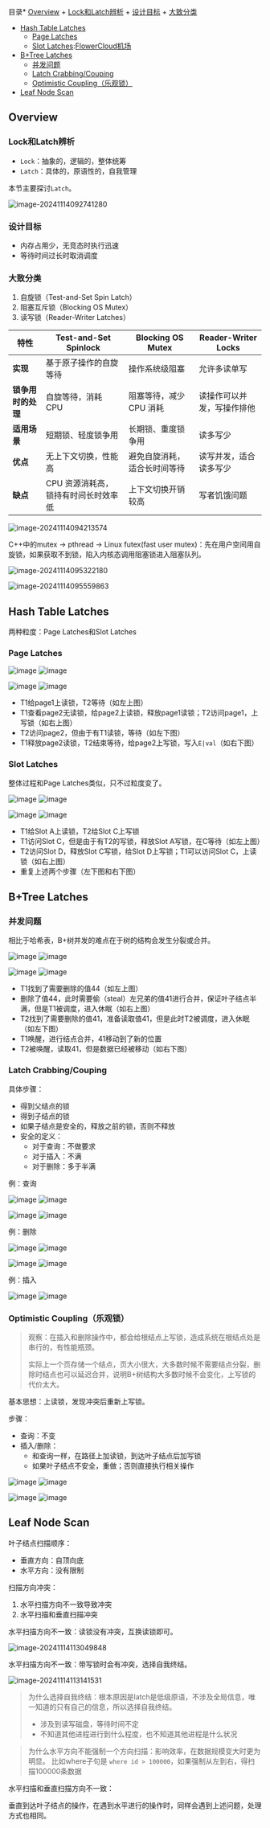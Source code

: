 
目录* [Overview](https://github.com)
	+ [Lock和Latch辨析](https://github.com)
	+ [设计目标](https://github.com)
	+ [大致分类](https://github.com)
* [Hash Table Latches](https://github.com)
	+ [Page Latches](https://github.com)
	+ [Slot Latches](https://github.com):[FlowerCloud机场](https://hushicha.org)
* [B\+Tree Latches](https://github.com)
	+ [并发问题](https://github.com)
	+ [Latch Crabbing/Couping](https://github.com)
	+ [Optimistic Coupling（乐观锁）](https://github.com)
* [Leaf Node Scan](https://github.com)

## Overview


### Lock和Latch辨析


* `Lock`：抽象的，逻辑的，整体统筹
* `Latch`：具体的，原语性的，自我管理


本节主要探讨`Latch`。


![image-20241114092741280](https://my-pic.miaops.sbs/2024/11/image-20241114092741280.png)


### 设计目标


* 内存占用少，无竞态时执行迅速
* 等待时间过长时取消调度


### 大致分类


1. 自旋锁（Test\-and\-Set Spin Latch）
2. 阻塞互斥锁（Blocking OS Mutex）
3. 读写锁（Reader\-Writer Latches）




| 特性 | Test\-and\-Set Spinlock | Blocking OS Mutex | Reader\-Writer Locks |
| --- | --- | --- | --- |
| **实现** | 基于原子操作的自旋等待 | 操作系统级阻塞 | 允许多读单写 |
| **锁争用时的处理** | 自旋等待，消耗 CPU | 阻塞等待，减少 CPU 消耗 | 读操作可以并发，写操作排他 |
| **适用场景** | 短期锁、轻度锁争用 | 长期锁、重度锁争用 | 读多写少 |
| **优点** | 无上下文切换，性能高 | 避免自旋消耗，适合长时间等待 | 读写并发，适合读多写少 |
| **缺点** | CPU 资源消耗高，锁持有时间长时效率低 | 上下文切换开销较高 | 写者饥饿问题 |


![image-20241114094213574](https://my-pic.miaops.sbs/2024/11/image-20241114094213574.png)


C\+\+中的mutex \-\> pthread \-\> Linux futex(fast user mutex)：先在用户空间用自旋锁，如果获取不到锁，陷入内核态调用阻塞锁进入阻塞队列。


![image-20241114095322180](https://my-pic.miaops.sbs/2024/11/image-20241114095322180.png)


![image-20241114095559863](https://my-pic.miaops.sbs/2024/11/image-20241114095559863.png)


## Hash Table Latches


两种粒度：Page Latches和Slot Latches


### Page Latches



![image](https://my-pic.miaops.sbs/2024/11/image-20241114101447122.png)
![image](https://my-pic.miaops.sbs/2024/11/image-20241114101900779.png)


![image](https://my-pic.miaops.sbs/2024/11/image-20241114102058991.png)
![image](https://my-pic.miaops.sbs/2024/11/image-20241114102114195.png)

* T1给page1上读锁，T2等待（如左上图）
* T1查看page2无读锁，给page2上读锁，释放page1读锁；T2访问page1，上写锁（如右上图）
* T2访问page2，但由于有T1读锁，等待（如左下图）
* T1释放page2读锁，T2结束等待，给page2上写锁，写入`E|val`（如右下图）


### Slot Latches


整体过程和Page Latches类似，只不过粒度变了。



![image](https://my-pic.miaops.sbs/2024/11/image-20241114102539586.png)
![image](https://my-pic.miaops.sbs/2024/11/image-20241114102818094.png)


![image](https://my-pic.miaops.sbs/2024/11/image-20241114102914307.png)
![image](https://my-pic.miaops.sbs/2024/11/image-20241114102933008.png)

* T1给Slot A上读锁，T2给Slot C上写锁
* T1访问Slot C，但是由于有T2的写锁，释放Slot A写锁，在C等待（如左上图）
* T2访问Slot D，释放Slot C写锁，给Slot D上写锁；T1可以访问Slot C，上读锁（如右上图）
* 重复上述两个步骤（左下图和右下图）


## B\+Tree Latches


### 并发问题


相比于哈希表，B\+树并发的难点在于树的结构会发生分裂或合并。



![image](https://my-pic.miaops.sbs/2024/11/image-20241114103957438.png)
![image](https://my-pic.miaops.sbs/2024/11/image-20241114104014543.png)


![image](https://my-pic.miaops.sbs/2024/11/image-20241114104109793.png)
![image](https://my-pic.miaops.sbs/2024/11/image-20241114104122164.png)

* T1找到了需要删除的值44（如左上图）
* 删除了值44，此时需要偷（steal）左兄弟的值41进行合并，保证叶子结点半满，但是T1被调度，进入休眠（如右上图）
* T2找到了需要删除的值41，准备读取值41，但是此时T2被调度，进入休眠（如左下图）
* T1唤醒，进行结点合并，41移动到了新的位置
* T2被唤醒，读取41，但是数据已经被移动（如右下图）


### Latch Crabbing/Couping


具体步骤：


* 得到父结点的锁
* 得到子结点的锁
* 如果子结点是安全的，释放之前的锁，否则不释放
* 安全的定义：
	+ 对于查询：不做要求
	+ 对于插入：不满
	+ 对于删除：多于半满


例：查询



![image](https://my-pic.miaops.sbs/2024/11/image-20241114105320121.png)
![image](https://my-pic.miaops.sbs/2024/11/image-20241114105333072.png)


![image](https://my-pic.miaops.sbs/2024/11/image-20241114105345595.png)
![image](https://my-pic.miaops.sbs/2024/11/image-20241114105357511.png)

例：删除



![image](https://my-pic.miaops.sbs/2024/11/image-20241114105708616.png)
![image](https://my-pic.miaops.sbs/2024/11/image-20241114105725629.png)


![image](https://my-pic.miaops.sbs/2024/11/image-20241114105741775.png)
![image](https://my-pic.miaops.sbs/2024/11/image-20241114105823363.png)

例：插入



![image](https://my-pic.miaops.sbs/2024/11/image-20241114110314988.png)
![image](https://my-pic.miaops.sbs/2024/11/image-20241114110327402.png)

### Optimistic Coupling（乐观锁）



> 观察：在插入和删除操作中，都会给根结点上写锁，造成系统在根结点处是串行的，有性能瓶颈。
> 
> 
> 实际上一个页存储一个结点，页大小很大，大多数时候不需要结点分裂，删除时结点也可以延迟合并，说明B\+树结构大多数时候不会变化，上写锁的代价太大。


基本思想：上读锁，发现冲突后重新上写锁。


步骤：


* 查询：不变
* 插入/删除：
	+ 和查询一样，在路径上加读锁，到达叶子结点后加写锁
	+ 如果叶子结点不安全，重做；否则直接执行相关操作



![image](https://my-pic.miaops.sbs/2024/11/image-20241114112457276.png)
![image](https://my-pic.miaops.sbs/2024/11/image-20241114112526310.png)


![image](https://my-pic.miaops.sbs/2024/11/image-20241114112536304.png)
![image](https://my-pic.miaops.sbs/2024/11/image-20241114112559983.png)

## Leaf Node Scan


叶子结点扫描顺序：


* 垂直方向：自顶向底
* 水平方向：没有限制


扫描方向冲突：


1. 水平扫描方向不一致导致冲突
2. 水平扫描和垂直扫描冲突


水平扫描方向不一致：读锁没有冲突，互换读锁即可。


![image-20241114113049848](https://my-pic.miaops.sbs/2024/11/image-20241114113049848.png)


水平扫描方向不一致：带写锁时会有冲突，选择自我终结。


![image-20241114113141531](https://my-pic.miaops.sbs/2024/11/image-20241114113141531.png)



> 为什么选择自我终结：根本原因是latch是低级原语，不涉及全局信息，唯一知道的只有自己的信息，所以选择自我终结。
> 
> 
> * 涉及到读写磁盘，等待时间不定
> * 不知道其他进程进行到什么程度，也不知道其他进程是什么状况



> 为什么水平方向不能强制一个方向扫描：影响效率，在数据规模变大时更为明显。
> 比如where子句是 `where id > 100000`，如果强制从左到右，得扫描100000条数据


水平扫描和垂直扫描方向不一致：


垂直到达叶子结点的操作，在遇到水平进行的操作时，同样会遇到上述问题，处理方式也相同。


